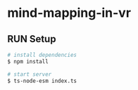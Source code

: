 # mind-mapping-in-vr

## RUN Setup

```bash
# install dependencies
$ npm install

# start server
$ ts-node-esm index.ts

```

